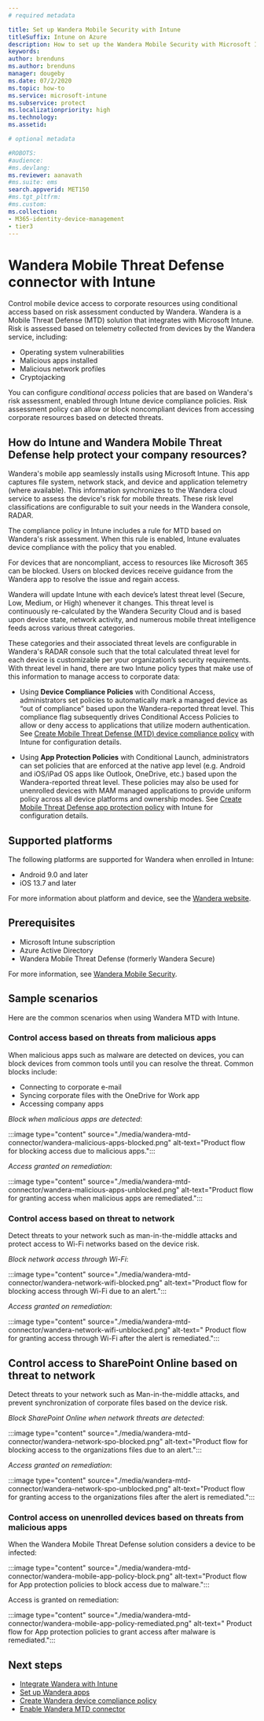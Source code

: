 ```yaml
---
# required metadata

title: Set up Wandera Mobile Security with Intune
titleSuffix: Intune on Azure
description: How to set up the Wandera Mobile Security with Microsoft Intune to control mobile device access to your corporate resources.
keywords:
author: brenduns
ms.author: brenduns
manager: dougeby
ms.date: 07/2/2020
ms.topic: how-to
ms.service: microsoft-intune
ms.subservice: protect
ms.localizationpriority: high
ms.technology:
ms.assetid:  

# optional metadata

#ROBOTS:
#audience:
#ms.devlang:
ms.reviewer: aanavath
#ms.suite: ems
search.appverid: MET150
#ms.tgt_pltfrm:
#ms.custom:
ms.collection: 
- M365-identity-device-management
- tier3
---
```


# Wandera Mobile Threat Defense connector with Intune  

Control mobile device access to corporate resources using conditional access based on risk assessment conducted by Wandera. Wandera is a Mobile Threat Defense (MTD) solution that integrates with Microsoft Intune.  Risk is assessed based on telemetry collected from devices by the Wandera service, including:
- Operating system vulnerabilities
- Malicious apps installed
- Malicious network profiles
- Cryptojacking

You can configure *conditional access* policies that are based on Wandera's risk assessment, enabled through Intune device compliance policies. Risk assessment policy can allow or block noncompliant devices from accessing corporate resources based on detected threats.  

## How do Intune and Wandera Mobile Threat Defense help protect your company resources?  

Wandera's mobile app seamlessly installs using Microsoft Intune. This app captures file system, network stack, and device and application telemetry (where available). This information synchronizes to the Wandera cloud service to assess the device's risk for mobile threats. These risk level classifications are configurable to suit your needs in the Wandera console, RADAR.

The compliance policy in Intune includes a rule for MTD  based on Wandera's risk assessment. When this rule is enabled, Intune evaluates device compliance with the policy that you enabled.

For devices that are noncompliant, access to resources like Microsoft 365 can be blocked. Users on blocked devices receive guidance from the Wandera app to resolve the issue and regain access.

Wandera will update Intune with each device’s latest threat level (Secure, Low, Medium, or High) whenever it changes. This threat level is continuously re-calculated by the Wandera Security Cloud and is based upon device state, network activity, and numerous mobile threat intelligence feeds across various threat categories.

These categories and their associated threat levels are configurable in Wandera's RADAR console such that the total calculated threat level for each device is customizable per your organization’s security requirements. With threat level in hand, there are two Intune policy types that make use of this information to manage access to corporate data:

* Using **Device Compliance Policies** with Conditional Access, administrators set policies to automatically mark a managed device as “out of compliance” based upon the Wandera-reported threat level. This compliance flag subsequently drives Conditional Access Policies to allow or deny access to applications that utilize modern authentication.  See [Create Mobile Threat Defense (MTD) device compliance policy](../protect/mtd-device-compliance-policy-create.md) with Intune for configuration details.

* Using **App Protection Policies** with Conditional Launch, administrators can set policies that are enforced at the native app level (e.g. Android and iOS/iPad OS apps like Outlook, OneDrive, etc.) based upon the Wandera-reported threat level. These policies may also be used for unenrolled devices with MAM managed applications to provide uniform policy across all device platforms and ownership modes. See [Create Mobile Threat Defense app protection policy](../protect/mtd-app-protection-policy.md) with Intune for configuration details.

## Supported platforms  

The following platforms are supported for Wandera when enrolled in Intune:

- Android 9.0 and later  
- iOS 13.7 and later 

For more information about platform and device, see the [Wandera website](https://www.wandera.com/mobile-threat-defense/).

## Prerequisites  

- Microsoft Intune subscription  
- Azure Active Directory  
- Wandera Mobile Threat Defense (formerly Wandera Secure)  

For more information, see [Wandera Mobile Security](https://www.wandera.com/mobile-security/).
 
## Sample scenarios

Here are the common scenarios when using Wandera MTD with Intune.

### Control access based on threats from malicious apps  

When malicious apps such as malware are detected on devices, you can block devices from common tools until you can resolve the threat. Common blocks  include:  
- Connecting to corporate e-mail  
- Syncing corporate files with the OneDrive for Work app  
- Accessing company apps  

*Block when malicious apps are detected*:

:::image type="content" source="./media/wandera-mtd-connector/wandera-malicious-apps-blocked.png" alt-text="Product flow for blocking access due to malicious apps.":::

*Access granted on remediation*: 

:::image type="content" source="./media/wandera-mtd-connector/wandera-malicious-apps-unblocked.png" alt-text="Product flow for granting access when malicious apps are remediated.":::

### Control access based on threat to network  

Detect threats to your network such as man-in-the-middle attacks and protect access to Wi-Fi networks based on the device risk.  

*Block network access through Wi-Fi*:  

:::image type="content" source="./media/wandera-mtd-connector/wandera-network-wifi-blocked.png" alt-text="Product flow for blocking access through Wi-Fi due to an alert.":::

*Access granted on remediation*:  

:::image type="content" source="./media/wandera-mtd-connector/wandera-network-wifi-unblocked.png" alt-text=" Product flow for granting access through Wi-Fi after the alert is remediated.":::

## Control access to SharePoint Online based on threat to network

Detect threats to your network such as Man-in-the-middle attacks, and prevent synchronization of corporate files based on the device risk.

*Block SharePoint Online when network threats are detected*:  

:::image type="content" source="./media/wandera-mtd-connector/wandera-network-spo-blocked.png" alt-text="Product flow for blocking access to the organizations files due to an alert.":::

*Access granted on remediation*:  

:::image type="content" source="./media/wandera-mtd-connector/wandera-network-spo-unblocked.png" alt-text="Product flow for granting access to the organizations files after the alert is remediated.":::

### Control access on unenrolled devices based on threats from malicious apps

When the Wandera Mobile Threat Defense solution considers a device to be infected:

:::image type="content" source="./media/wandera-mtd-connector/wandera-mobile-app-policy-block.png" alt-text="Product flow for App protection policies to block access due to malware.":::


Access is granted on remediation:

:::image type="content" source="./media/wandera-mtd-connector/wandera-mobile-app-policy-remediated.png" alt-text=" Product flow for App protection policies to grant access after malware is remediated.":::

## Next steps

- [Integrate Wandera with Intune](wandera-mtd-connector-integration.md)
- [Set up Wandera apps](mtd-apps-ios-app-configuration-policy-add-assign.md)
- [Create Wandera device compliance policy](mtd-device-compliance-policy-create.md)
- [Enable Wandera MTD connector](mtd-connector-enable.md)
